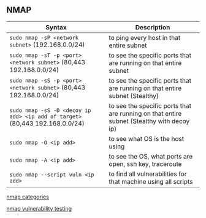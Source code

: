 ## NMAP
| Syntax | Description |
| ----------- | ----------- |
| `sudo nmap -sP <network subnet>` (192.168.0.0/24) | to ping every host in that entire subnet |
| `sudo nmap -sT -p <port> <network subnet>` (80,443 192.168.0.0/24) | to see the specific ports that are running on that entire subnet |
| `sudo nmap -sS -p <port> <network subnet>` (80,443 192.168.0.0/24) | to see the specific ports that are running on that entire subnet (Stealthy) |
| `sudo nmap -sS -D <decoy ip add> <ip add of target>` (80,443 192.168.0.0/24) | to see the specific ports that are running on that entire subnet (Stealthy with decoy ip) |
| `sudo nmap -O <ip add>` | to see what OS is the host using |
| `sudo nmap -A <ip add>` | to see the OS, what ports are open, ssh key, traceroute |
| `sudo nmap --script vuln <ip add>` | to find all vulnerabilities for that machine using all scripts |



[nmap categories](https://nmap.org/nsedoc/categories/)


[nmap vulnerability testing](https://nmap.org/nsedoc/categories/vuln.html)
